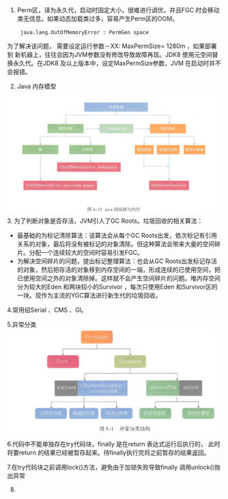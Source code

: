 1. Perm区，译为永久代，启动时固定大小，很难进行调优，并且FGC 时会移动类无信息。如果动态加载类过多，容易产生Perm区的OOM。

        java.lang.OutOfMemoryError : PermGen space
为了解决该问题， 需要设定运行参数－XX: MaxPermSize= 1280m ，如果部署到
新机器上，往往会因为JVM参数没有修改导致故障再现。JDK8 使用元空间替换永久代。在JDK8 及以上版本中，设定MaxPermSize参数，JVM 在启动时并不会报错。

2. Java 内存模型

  ![](./img/d.png)
3. 为了判断对象是否存活，JVM引人了GC Roots。垃圾回收的相关算法：

   - 最基础的为标记清除算法：该算法会从每个GC Roots出发，依次标记有引用关系的对象，最后将没有被标记的对象清除。但这种算法会带来大量的空间碎片。分配一个连续较大的空间时容易引发FGC。
   - 为解决空间碎片的问题，提出标记整理算法：也会从GC Roots出发标记存活的对象，然后把存活的对象移到内存空间的一端，形成连续的已使用空间，把已使用空间之外的对象清除掉。这样就不会产生空间碎片的问题。堆内存空间分为较大的Eden 和两块较小的Survivor ，每次只使用Eden 和Survivor区的一块。现作为主流的YGC算法进行新生代的垃圾回收。


4.常用绍Serial 、CMS 、Gl。

5.异常分类
 ![](./img/e.png)

6.代码中不能单独存在try代码块，finally 是在return 表达式运行后执行的， 此时将要return 的结果已经被暂存起来。待finally执行完将之前暂存的结果返回。

7.在try代码块之前调用lock()方法，避免由于加锁失败导致finally 调用unlock()抛出异常

8.



